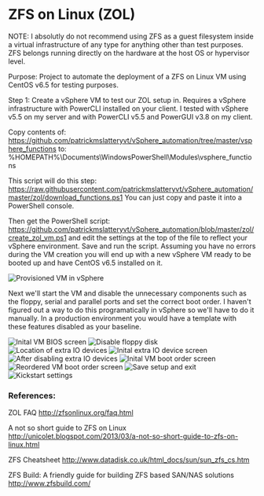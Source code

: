 ZFS on Linux (ZOL)
==================

NOTE:
I absolutly do not recommend using ZFS as a guest filesystem inside a virtual infrastructure of any type for anything other than test purposes.
ZFS belongs running directly on the hardware at the host OS or hypervisor level.

Purpose:
Project to automate the deployment of a ZFS on Linux VM using CentOS v6.5 for testing purposes.

Step 1:
Create a vSphere VM to test our ZOL setup in.
Requires a vSphere infrastructure with PowerCLI installed on your client.
I tested with vSphere v5.5 on my server and with PowerCLI v5.5 and PowerGUI v3.8 on my client.

Copy contents of:
https://github.com/patrickmslatteryvt/vSphere_automation/tree/master/vsphere_functions
to:
%HOMEPATH%\Documents\WindowsPowerShell\Modules\vsphere_functions

This script will do this step:
https://raw.githubusercontent.com/patrickmslatteryvt/vSphere_automation/master/zol/download_functions.ps1
You can just copy and paste it into a PowerShell console.

Then get the PowerShell script:
https://github.com/patrickmslatteryvt/vSphere_automation/blob/master/zol/create_zol_vm.ps1
and edit the settings at the top of the file to reflect your vSphere environment.
Save and run the script.
Assuming you have no errors during the VM creation you will end up with a new vSphere VM ready to be booted up and have CentOS v6.5 installed on it.

![Provisioned VM in vSphere](images/01_VM_provisioned.png?raw=true)

Next we'll start the VM and disable the unnecessary components such as the floppy, serial and parallel ports and set the correct boot order.
I haven't figured out a way to do this programatically in vSphere so we'll have to do it manually. In a production environment you would have a template with these features disabled as your baseline.

![Inital VM BIOS screen](images/02_BIOS.png?raw=true)
![Disable floppy disk](images/03_BIOS.png?raw=true)
![Location of extra IO devices](images/04_BIOS.png?raw=true)
![Inital extra IO device screen](images/05_BIOS.png?raw=true)
![After disabling extra IO devices](images/06_BIOS.png?raw=true)
![Inital VM boot order screen](images/07_BIOS.png?raw=true)
![Reordered VM boot order screen](images/08_BIOS.png?raw=true)
![Save setup and exit](images/09_BIOS.png?raw=true)
![Kickstart settings](images/10_kickstart.png?raw=true)


### References:

ZOL FAQ
http://zfsonlinux.org/faq.html

A not so short guide to ZFS on Linux
http://unicolet.blogspot.com/2013/03/a-not-so-short-guide-to-zfs-on-linux.html

ZFS Cheatsheet
http://www.datadisk.co.uk/html_docs/sun/sun_zfs_cs.htm

ZFS Build: A friendly guide for building ZFS based SAN/NAS solutions
http://www.zfsbuild.com/
